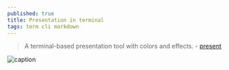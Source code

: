 ```yaml
---
published: true
title: Presentation in terminal
tags: term cli markdown
---
```

> A terminal-based presentation tool with colors and effects. - [present](https://github.com/vinayak-mehta/present)

![caption](https://raw.githubusercontent.com/vinayak-mehta/present/master/docs/_static/demo.gif) <!-- .element height="50%" width="50% ustify-content="left" -->
